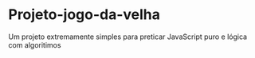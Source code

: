 # Projeto-jogo-da-velha
 Um projeto extremamente simples para preticar JavaScript puro e lógica com algoritimos
